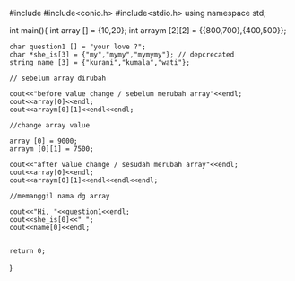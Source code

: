 #include<iostream>
#include<conio.h>
#include<stdio.h>
using namespace std;

int main(){
	int array [] = {10,20};
	int arraym [2][2] = {{800,700},{400,500}};
	
	char question1 [] = "your love ?";
	char *she_is[3] = {"my","mymy","mymymy"}; // depcrecated
	string name [3] = {"kurani","kumala","wati"};
	
	// sebelum array dirubah
	
	cout<<"before value change / sebelum merubah array"<<endl;
	cout<<array[0]<<endl;
	cout<<arraym[0][1]<<endl<<endl;
	
	//change array value
	
	array [0] = 9000;
	arraym [0][1] = 7500;
	
	cout<<"after value change / sesudah merubah array"<<endl;
	cout<<array[0]<<endl;
	cout<<arraym[0][1]<<endl<<endl<<endl;
	
	//memanggil nama dg array
	
	cout<<"Hi, "<<question1<<endl;
	cout<<she_is[0]<<" ";
	cout<<name[0]<<endl;
	
	
	return 0;
	
}
